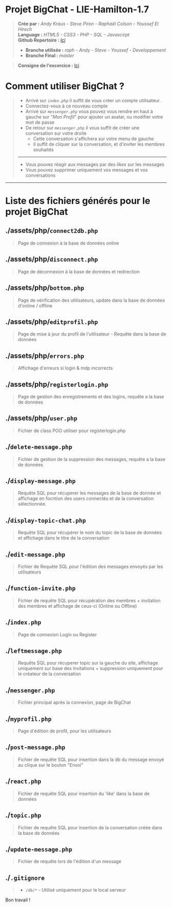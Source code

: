 # Projet BigChat - LIE-Hamilton-1.7 

> **Crée par :** _Andy Kraus - Steve Piron - Raphaël Colson - Youssef El Hirech_ \
> **Language :** _HTML5 - CSS3 - PHP - SQL - Javascirpt_ \
> **Github Repertoire :** _[Ici](https://github.com/rafacolsn/Messenger)_
> - **Branche utilisée :** _raph - Andy - Steve - Youssef - Developpement_
> - **Branche Final :** _master_ 

> **Consigne de l'excercice :** [Ici](https://github.com/becodeorg/LIE-Hamilton-1.7/blob/master/02-La-colline/01-php-messenger/README.md)
> 
# Comment utiliser BigChat ?

> - Arrivé sur _`index.php`_ il suffit de vous créer un compte utilisateur. 
> - Connectez-vous à ce nouveau compte
> - Arrivé sur _`messenger.php`_ vous pouvez vous rendre en haut à gauche sur "_Mon Profil_" pour ajouter un avatar, ou modifier votre mot de passe
> - De retour sur _`messenger.php`_ il vous suffit de créer une conversation sur votre droite
>   - Cette conversation s'affichera sur votre menu de gauche
>   - Il suffit de cliquer sur la conversation, et d'inviter les membres souhaités
> ___
> - Vous pouvez réagir aux messages par des _likes_ sur les messages
> - Vous pouvez supprimer uniquement vos messages et vos conversations


___

# Liste des fichiers générés pour le projet BigChat

## ./assets/php/`connect2db.php`

> Page de connexion à la base de données online

## ./assets/php/`disconnect.php`

> Page de déconnexion à la base de données et redirection

## ./assets/php/`bottom.php`

> Page de vérification des utilisateurs, update dans la base de données d'online / offline

## ./assets/php/`editprofil.php`

> Page de mise à jour du profil de l'utilisateur - Requête dans la base de données


## ./assets/php/`errors.php`

> Affichage d'erreurs si login & mdp incorrects

## ./assets/php/`registerlogin.php`

> Page de gestion des enregistrements et des logins, requête a la base de données

## ./assets/php/`user.php`

> Fichier de class POO utiliser pour registerlogin.php

## ./`delete-message.php`

> Fichier de gestion de la suppression des messages, requête a la base de données

## ./`display-message.php`

> Requête SQL pour récuperer les messages de la base de donnée et affichage en focntion des users connectés et de la conversation sélectionnée.

## ./`display-topic-chat.php`

> Requête SQL pour récupérer le nom du topic de la base de données et affichage dans le titre de la conversation

## ./`edit-message.php`

> Fichier de Requête SQL pour l'édition des messages envoyés par les utilisateurs 

## ./`function-invite.php`

> Fichier de requête SQL pour récupération des membres + invitation des membres et affichage de ceux-ci (Online ou Offline)

## ./`index.php`

> Page de connexion Login ou Register 

## ./`leftmessage.php`

> Requête SQL pour récuperer topic sur la gauche du site, affichage uniquement sur base des invitations + suppression uniquement pour le créateur de la conversation

## ./`messenger.php`

> Fichier principal après la connexion, page de BigChat

## ./`myprofil.php`

> Page d'édition de profil, pour les utilisateurs

## ./`post-message.php`

> Fichier de requête SQL pour insertion dans la db du message envoyé au clique sur le bouton "Envoi"

## ./`react.php`

> Fichier de requête SQL pour insertion du 'like' dans la base de données

## ./`topic.php`

> Fichier de requête SQL pour insertion de la conversation créée dans la base de données 

## ./`update-message.php`

> Fichier de requête lors de l'édition d'un message

## ./`.gitignore`
> - `/db/*` - Utilisé uniquement pour le local serveur

 

Bon travail !
